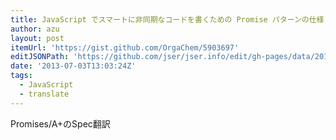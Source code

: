 ```yaml
---
title: JavaScript でスマートに非同期なコードを書くための Promise パターンの仕様(改良版)の邦訳です。
author: azu
layout: post
itemUrl: 'https://gist.github.com/OrgaChem/5903697'
editJSONPath: 'https://github.com/jser/jser.info/edit/gh-pages/data/2013/07/index.json'
date: '2013-07-03T13:03:24Z'
tags:
  - JavaScript
  - translate
---
```

Promises/A+のSpec翻訳
